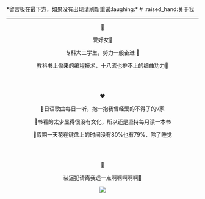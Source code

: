 <span style="text-align:center;">
*留言板在最下方，如果没有出现请刷新重试:laughing:*
#  :raised_hand:关于我 

---

:woman:

爱好女:speech_balloon:

专科大二学生，努力一般奋进 :speech_balloon:

教科书上偷来的编程技术，十八流也排不上的编曲功力:speech_balloon:

<br>

<br>

:heart:

 :speech_balloon:日语歌曲每日一听，抱一抱我曾经爱的不得了的v家

:speech_balloon:书看的太少显得很没有文化，所以还是坚持每月读一本书

:speech_balloon:假期一天花在键盘上的时间没有80%也有79%，除了睡觉

<br>

<br>

:anger:

装逼犯请离我远一点啊啊啊啊啊:speech_balloon:

<image src="/images/访客足迹.png"></image><span id="busuanzi_container_site_pv" style="color:#3F51B5"> <span id="busuanzi_value_site_pv"></span></span>

</span>


